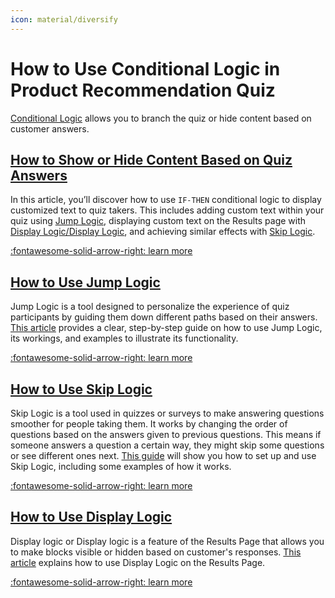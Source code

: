 ```yaml
---
icon: material/diversify
---
```


# How to Use Conditional Logic in Product Recommendation Quiz

[Conditional Logic](/reference/quiz-builder/conditional-logic/) allows you to branch the quiz or hide content based on customer answers.

## [How to Show or Hide Content Based on Quiz Answers](/how-to-guides/hide-content-with-logic/)

In this article, you’ll discover how to use `IF-THEN` conditional logic to display customized text to quiz takers. This includes adding custom text within your quiz using [Jump Logic](/how-to-guides/use-jump-logic/), displaying custom text on the Results page with [Display Logic/Display Logic](/how-to-guides/use-block-logic/), and achieving similar effects with [Skip Logic](/how-to-guides/use-skip-logic/).

[:fontawesome-solid-arrow-right: learn more](/how-to-guides/hide-content-with-logic/)


## [How to Use Jump Logic](/how-to-guides/use-jump-logic/)

Jump Logic is a tool designed to personalize the experience of quiz participants by guiding them down different paths based on their answers. [This article](/how-to-guides/use-jump-logic/) provides a clear, step-by-step guide on how to use Jump Logic, its workings, and examples to illustrate its functionality.

[:fontawesome-solid-arrow-right: learn more](/how-to-guides/use-jump-logic/)


## [How to Use Skip Logic](/how-to-guides/use-skip-logic/)

Skip Logic is a tool used in quizzes or surveys to make answering questions smoother for people taking them. It works by changing the order of questions based on the answers given to previous questions. This means if someone answers a question a certain way, they might skip some questions or see different ones next. [This guide](/how-to-guides/use-skip-logic/) will show you how to set up and use Skip Logic, including some examples of how it works.

[:fontawesome-solid-arrow-right: learn more](/how-to-guides/use-skip-logic/)


## [How to Use Display Logic](/how-to-guides/use-block-logic/)

Display logic or Display logic is a feature of the Results Page that allows you to make blocks visible or hidden based on customer's responses. [This article](/how-to-guides/use-block-logic/) explains how to use Display Logic on the Results Page.

[:fontawesome-solid-arrow-right: learn more](/how-to-guides/use-block-logic/)


